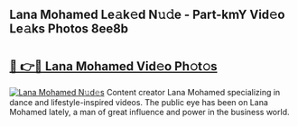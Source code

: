 ## Lana Mohamed Le𝚊k𝚎d N𝚞𝚍e - Part-kmY Vid𝚎o Le𝚊ks Photos 8ee8b

# <h2><a href="http://fbe0y4.evod.top/?m=Lana+Mohamed">🔗 👉🔴 Lana Mohamed Vid𝚎o Ph𝚘t𝚘s</a></h2>

[![Lana Mohamed N𝚞d𝚎s](https://i.imgur.com/8V9OHl7.gif)](http://fbe0y4.evod.top/?m=Lana+Mohamed)
Content creator Lana Mohamed specializing in dance and lifestyle-inspired videos. The public eye has been on Lana Mohamed lately, a man of great influence and power in the business world. 
